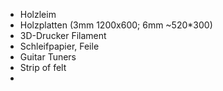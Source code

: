 - Holzleim
- Holzplatten (3mm 1200x600; 6mm ~520*300)
- 3D-Drucker Filament
- Schleifpapier, Feile
- Guitar Tuners
- Strip of felt
- 